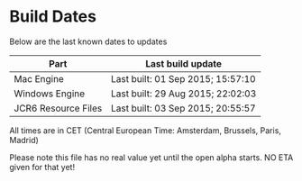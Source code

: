 # Build Dates

Below are the last known dates to updates

Part | Last build update
-----|-----
Mac Engine | Last built: 01 Sep 2015; 15:57:10
Windows Engine | Last built: 29 Aug 2015; 22:02:03
JCR6 Resource Files | Last built: 03 Sep 2015; 20:55:57
All times are in CET (Central European Time: Amsterdam, Brussels, Paris, Madrid)


Please note this file has no real value yet until the open alpha starts. NO ETA given for that yet!
